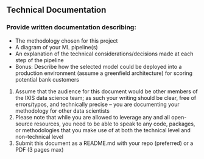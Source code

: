 ## Technical Documentation  
### Provide written documentation describing:
* The methodology chosen for this project  
* A diagram of your ML pipeline(s)  
* An explanation of the technical considerations/decisions made at each step of the pipeline  
* Bonus: Describe how the selected model could be deployed into a production environment   (assume a greenfield architecture) for scoring potential bank customers  
1. Assume that the audience for this document would be other members of the IXIS data science team; as such your writing should be clear, free of errors/typos, and technically precise – you are documenting your methodology for other data scientists  
2. Please note that while you are allowed to leverage any and all open-source resources, you need to be able to speak to any code, packages, or methodologies that you make use of at both the technical level and non-technical level  
3. Submit this document as a README.md with your repo (preferred) or a PDF (3 pages max)
